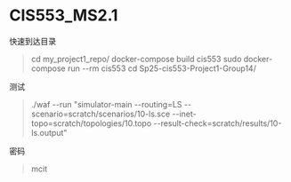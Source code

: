 # CIS553_MS2.1

快速到达目录
> cd my_project1_repo/
> docker-compose build cis553
> sudo  docker-compose run --rm cis553
> cd Sp25-cis553-Project1-Group14/

测试
> ./waf --run "simulator-main --routing=LS --scenario=scratch/scenarios/10-ls.sce --inet-topo=scratch/topologies/10.topo --result-check=scratch/results/10-ls.output"


密码
> mcit
